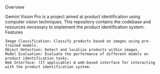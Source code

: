 Overview

Gemini Vision Pro is a project aimed at product identification using computer vision techniques. This repository contains the codebase and resources necessary to implement the product identification system.
Features

    Image Classification: Classify products based on images using pre-trained models.
    Object Detection: Detect and localize products within images.
    Model Evaluation: Evaluate the performance of different models on product identification tasks.
    Web Interface: (If applicable) A web-based interface for interacting with the product identification system.
